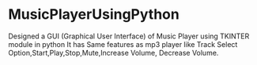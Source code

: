 # MusicPlayerUsingPython

Designed a GUI (Graphical User Interface) of Music Player using
TKINTER module in python
 It has Same features as mp3 player like Track Select
Option,Start,Play,Stop,Mute,Increase Volume, Decrease Volume.

